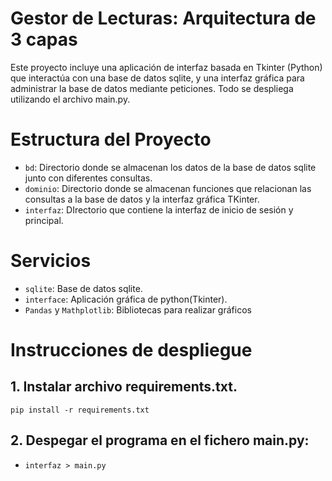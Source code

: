 # Gestor de Lecturas: Arquitectura de 3 capas
Este proyecto incluye una aplicación de interfaz basada en Tkinter (Python) que interactúa con una base de datos sqlite, y una interfaz gráfica para administrar la base de datos mediante peticiones. Todo se despliega utilizando el archivo main.py.

# Estructura del Proyecto
* ```bd```: Directorio donde se almacenan los datos de la base de datos sqlite junto con diferentes consultas.
* ```dominio```: Directorio donde se almacenan funciones que relacionan las consultas a la base de datos y la interfaz gráfica TKinter.
* ```interfaz```: DIrectorio que contiene la interfaz de inicio de sesión y principal.

# Servicios
* ```sqlite```: Base de datos sqlite.
* ```interface```: Aplicación gráfica de python(Tkinter).
* ```Pandas``` y ```Mathplotlib```: Bibliotecas para realizar gráficos

# Instrucciones de despliegue
## 1. Instalar archivo requirements.txt.
```
pip install -r requirements.txt
```

## 2. Despegar el programa en el fichero main.py: 
* ```interfaz > main.py```




